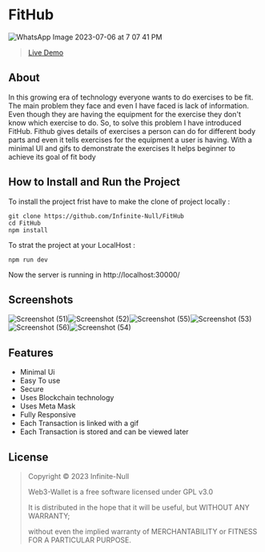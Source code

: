 # FitHub
![WhatsApp Image 2023-07-06 at 7 07 41 PM](https://github.com/Infinite-Null/FitHub/assets/97950192/ac084d07-c694-4b27-9f94-6a3d2655e426)

>[Live Demo](https://fithub-fitness.web.app/)

## About

In this growing era of technology everyone wants to do exercises to be fit. The main problem they face and even I have faced is lack of information. Even though they are having the equipment for the exercise they don't know which exercise to do. So, to solve this problem I have introduced FitHub. Fithub gives details of exercises a person can do for different body parts and even it tells exercises for the equipment a user is having. With a minimal UI and gifs to demonstrate the exercises It helps beginner to achieve its goal of fit body

## How to Install and Run the Project

To install the project frist have to make the clone of project locally :

```
git clone https://github.com/Infinite-Null/FitHub
cd FitHub
npm install
```

To strat the project at your LocalHost :

```
npm run dev
```

Now the server is running in http://localhost:30000/

## Screenshots

![Screenshot (51)](https://github.com/Infinite-Null/FitHub/assets/97950192/1c546b92-f59f-4764-ad62-6e5bcce98ab8)![Screenshot (52)](https://github.com/Infinite-Null/FitHub/assets/97950192/a71c9500-144d-4f9a-b698-1cf62df96105)![Screenshot (55)](https://github.com/Infinite-Null/FitHub/assets/97950192/45674a83-01bf-482c-8f17-6a7a06b3d305)![Screenshot (53)](https://github.com/Infinite-Null/FitHub/assets/97950192/729b1c82-21f4-43bc-a899-fcc891949360)![Screenshot (56)](https://github.com/Infinite-Null/FitHub/assets/97950192/d4289cb4-3462-46a9-a9ed-31131b1f7421)![Screenshot (54)](https://github.com/Infinite-Null/FitHub/assets/97950192/1dd09c96-1ce7-4dcf-b128-df2b86fa3374)

## Features
* Minimal Ui
* Easy To use
* Secure
* Uses Blockchain technology
* Uses Meta Mask
* Fully Responsive
* Each Transaction is linked with a gif
* Each Transaction is stored and can be viewed later

## License
>Copyright © 2023 Infinite-Null
>
>Web3-Wallet is a free software licensed under GPL v3.0
>
>It is distributed in the hope that it will be useful, but WITHOUT ANY WARRANTY;
>
>without even the implied warranty of MERCHANTABILITY or FITNESS FOR A PARTICULAR PURPOSE.
